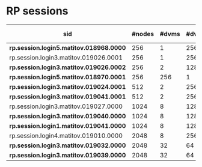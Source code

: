 # RP sessions

| sid                                       | #nodes | #dvms | #dvm_nodes | forced ordering | sub-agents | #tasks | #skipped | status |
|-------------------------------------------|--------|-------|------------|-----------------|------------|--------|----------|--------|
| **rp.session.login5.matitov.018968.0000** | 256    | 1     | 256        | NO              | 0          | 8200   | 0        | OK     |
| rp.session.login3.matitov.019026.0001     | 256    | 1     | 256        | NO              | 0          | 8200   | 0        | -      |
| **rp.session.login3.matitov.019026.0002** | 256    | 2     | 128        | NO              | 0          | 8200   | 0        | OK     |
| **rp.session.login5.matitov.018970.0001** | 256    | 256   | 1          | NO              | 0          | 8200   | 0        | OK     |
| **rp.session.login3.matitov.019024.0001** | 512    | 2     | 256        | YES             | 0          | 16400  | 1        | +/-    |
| **rp.session.login3.matitov.019041.0001** | 512    | 2     | 256        | YES             | 0          | 16400  | 0        | OK     |
| rp.session.login3.matitov.019027.0000     | 1024   | 8     | 128        | YES             | 4          | 32800  | 33       | +/-    |
| **rp.session.login3.matitov.019040.0000** | 1024   | 8     | 128        | YES             | 4          | 32800  | 237      | +/-    |
| **rp.session.login1.matitov.019041.0000** | 1024   | 8     | 128        | YES             | 4          | 32800  | 296      | +/-    |
| rp.session.login4.matitov.019010.0000     | 2048   | 8     | 256        | NO              | 3          | 65600  | 3376     | -      |
| **rp.session.login3.matitov.019032.0000** | 2048   | 32    | 64         | YES             | 4          | 65600  | 4        | +/-    |
| **rp.session.login3.matitov.019039.0000** | 2048   | 32    | 64         | YES             | 4          | 65600  | 3        | OK     |

